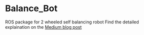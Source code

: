 # Balance_Bot
ROS package for 2 wheeled self balancing robot
Find the detailed explaination on the [Medium blog post](https://medium.com/@xbotics03/self-balancing-bot-using-pid-and-ros-153071dcb652)

